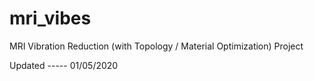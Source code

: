 # mri_vibes
MRI Vibration Reduction (with Topology / Material Optimization) Project

Updated ----- 01/05/2020
